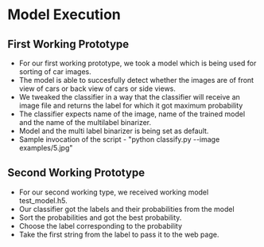 # Model Execution

## First Working Prototype

- For our first working prototype, we took a model which is being used for sorting of car images.
- The model is able to succesfully detect whether the images are of front view of cars or back view of cars or side views.
- We tweaked the classifier in a way that the classifier will receive an image file and returns the label for which it got maximum probability
- The classifier expects name of the image, name of the trained model and the name of the multilabel binarizer.
- Model and the multi label binarizer is being set as default.
- Sample invocation of the script - "python classify.py \--image examples/5.jpg"

## Second Working Prototype
- For our second working type, we received working model test_model.h5.
- Our classifier got the labels and their probabilities from the model
- Sort the probabilities and got the best probability. 
- Choose the label corresponding to the probability
- Take the first string from the label to pass it to the web page.
